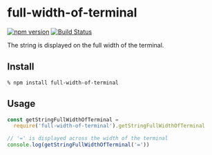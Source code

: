 # full-width-of-terminal

[![npm version](https://badge.fury.io/js/full-width-of-terminal.svg)](https://badge.fury.io/js/full-width-of-terminal)
[![Build Status](https://travis-ci.org/abetomo/full-width-of-terminal.svg?branch=master)](https://travis-ci.org/abetomo/full-width-of-terminal)

The string is displayed on the full width of the terminal.

## Install
```
% npm install full-width-of-terminal
```

## Usage
```javascript
const getStringFullWidthOfTerminal =
  require('full-width-of-terminal').getStringFullWidthOfTerminal

// '=' is displayed across the width of the terminal
console.log(getStringFullWidthOfTerminal('='))
```
